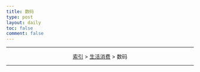 ```yaml
---
title: 数码
type: post
layout: daily
toc: false
comment: false
---
```

---
<span><center>[索引](/gknows/index) > [生活消费](/gknows/生活消费) > 数码</center></span>

---

